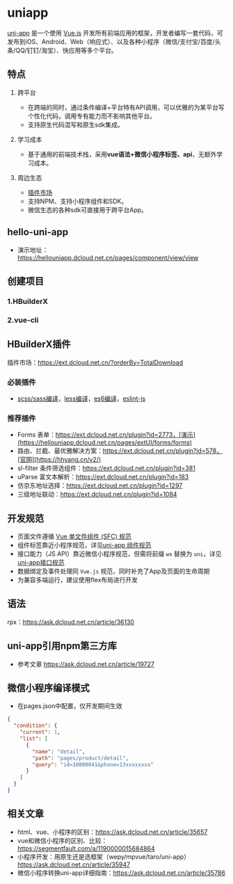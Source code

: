# uniapp

[uni-app](https://uniapp.dcloud.io/) 是一个使用 [Vue.js](https://vuejs.org/) 开发所有前端应用的框架，开发者编写一套代码，可发布到iOS、Android、Web（响应式）、以及各种小程序（微信/支付宝/百度/头条/QQ/钉钉/淘宝）、快应用等多个平台。

## 特点

1. 跨平台
    - 在跨端的同时，通过条件编译+平台特有API调用，可以优雅的为某平台写个性化代码，调用专有能力而不影响其他平台。
    - 支持原生代码混写和原生sdk集成。

2. 学习成本
    - 基于通用的前端技术栈，采用**vue语法+微信小程序标签、api**，无额外学习成本。

3. 周边生态
    - [插件市场](https://ext.dcloud.net.cn/?orderBy=WeekDownload)
    - 支持NPM、支持小程序组件和SDK。
    - 微信生态的各种sdk可直接用于跨平台App。

## hello-uni-app

- 演示地址：https://hellouniapp.dcloud.net.cn/pages/component/view/view

## 创建项目

### 1.HBuilderX

### 2.vue-cli

## HBuilderX插件

插件市场：https://ext.dcloud.net.cn/?orderBy=TotalDownload

### 必装插件

- [scss/sass编译](https://ext.dcloud.net.cn/plugin?id=2046)，[less编译](https://ext.dcloud.net.cn/plugin?id=2031)，[es6编译](https://ext.dcloud.net.cn/plugin?，id=2045)，[eslint-js](https://ext.dcloud.net.cn/plugin?id=2037)

### 推荐插件

- Forms 表单：https://ext.dcloud.net.cn/plugin?id=2773，[演示](https://hellouniapp.dcloud.net.cn/pages/extUI/forms/forms)
- 路由、拦截、最优雅解决方案：https://ext.dcloud.net.cn/plugin?id=578，[官网](https://hhyang.cn/v2/)
- sl-filter 条件筛选组件：https://ext.dcloud.net.cn/plugin?id=381
- uParse 富文本解析：https://ext.dcloud.net.cn/plugin?id=183
- 仿京东地址选择：https://ext.dcloud.net.cn/plugin?id=1297
- 三级地址联动：https://ext.dcloud.net.cn/plugin?id=1084

## 开发规范

- 页面文件遵循 [Vue 单文件组件 (SFC) 规范](https://vue-loader.vuejs.org/zh/spec.html)
- 组件标签靠近小程序规范，详见[uni-app 组件规范](https://uniapp.dcloud.io/component/README)
- 接口能力（JS API）靠近微信小程序规范，但需将前缀 `wx` 替换为 `uni`，详见[uni-app接口规范](https://uniapp.dcloud.io/api/README)
- 数据绑定及事件处理同 `Vue.js` 规范，同时补充了App及页面的生命周期
- 为兼容多端运行，建议使用flex布局进行开发

## 语法

rpx：https://ask.dcloud.net.cn/article/36130

## uni-app引用npm第三方库

- 参考文章 https://ask.dcloud.net.cn/article/19727

## 微信小程序编译模式

- 在pages.json中配置，仅开发期间生效

```json
{
  "condition": {
    "current": 1,
    "list": [
      {
        "name": "detail",
        "path": "pages/product/detail",
        "query": "id=10000041&phone=13xxxxxxxx"
      }
    ]
  }
}
```

## 相关文章

- html、vue、小程序的区别：https://ask.dcloud.net.cn/article/35657
- vue和微信小程序的区别、比较： https://segmentfault.com/a/1190000015684864
- 小程序开发：用原生还是选框架（wepy/mpvue/taro/uni-app）https://ask.dcloud.net.cn/article/35947
- 微信小程序转换uni-app详细指南：https://ask.dcloud.net.cn/article/35786
